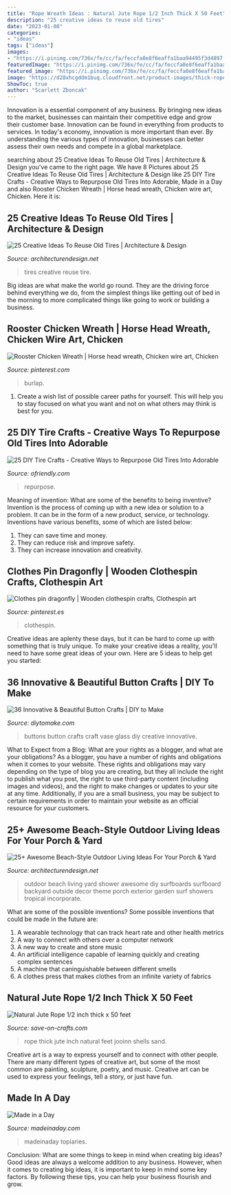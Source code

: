 ```yaml
---
title: "Rope Wreath Ideas : Natural Jute Rope 1/2 Inch Thick X 50 Feet"
description: "25 creative ideas to reuse old tires"
date: "2023-01-08"
categories:
- "ideas"
tags: ["ideas"]
images:
- "https://i.pinimg.com/736x/fe/cc/fa/feccfa0e8f6eaffa1baa94495f3d4897.jpg"
featuredImage: "https://i.pinimg.com/736x/fe/cc/fa/feccfa0e8f6eaffa1baa94495f3d4897.jpg"
featured_image: "https://i.pinimg.com/736x/fe/cc/fa/feccfa0e8f6eaffa1baa94495f3d4897.jpg"
image: "https://d28xhcgddm1buq.cloudfront.net/product-images/thick-rope-jute-0-5in--50ft-1.jpg"
ShowToc: true
author: "Scarlett Zboncak"
---
```



Innovation is a essential component of any business. By bringing new ideas to the market, businesses can maintain their competitive edge and grow their customer base. Innovation can be found in everything from products to services. In today's economy, innovation is more important than ever. By understanding the various types of innovation, businesses can better assess their own needs and compete in a global marketplace.

	

		
searching about 25 Creative Ideas To Reuse Old Tires | Architecture &amp; Design you've came to the right page. We have 8 Pictures about 25 Creative Ideas To Reuse Old Tires | Architecture &amp; Design like 25 DIY Tire Crafts - Creative Ways to Repurpose Old Tires Into Adorable, Made in a Day and also Rooster Chicken Wreath | Horse head wreath, Chicken wire art, Chicken. Here it is:
		
    
## 25 Creative Ideas To Reuse Old Tires | Architecture &amp; Design

<img loading=lazy src="http://beautyharmonylife.com/wp-content/uploads/2014/04/30-idej-dlya-doma-iz-stary-h-shin-18-800x1200.jpg" onerror="this.onerror=null;this.src='https://tse4.mm.bing.net/th?id=OIP.Xs3KwlXGlG2DhoAUDvAypAHaLH&amp;pid=15.1';" alt="25 Creative Ideas To Reuse Old Tires | Architecture &amp; Design">

_Source: architecturendesign.net_

>tires creative reuse tire. 

	

Big ideas are what make the world go round. They are the driving force behind everything we do, from the simplest things like getting out of bed in the morning to more complicated things like going to work or building a business.

    
## Rooster Chicken Wreath | Horse Head Wreath, Chicken Wire Art, Chicken

<img loading=lazy src="https://i.pinimg.com/originals/d1/e3/ac/d1e3ac4c1cdafddd770e8289547e8ec5.jpg" onerror="this.onerror=null;this.src='https://tse1.mm.bing.net/th?id=OIP.ovbSs6371CJaPPo1Ss-9fwHaJ4&amp;pid=15.1';" alt="Rooster Chicken Wreath | Horse head wreath, Chicken wire art, Chicken">

_Source: pinterest.com_

>burlap. 

	

1. Create a wish list of possible career paths for yourself. This will help you to stay focused on what you want and not on what others may think is best for you. 

    
## 25 DIY Tire Crafts - Creative Ways To Repurpose Old Tires Into Adorable

<img loading=lazy src="https://ofriendly.com/wp-content/uploads/2016/11/tire-crafts/8-tire-crafts.jpg" onerror="this.onerror=null;this.src='https://tse1.mm.bing.net/th?id=OIP.dm7faG4vKAjwNee8LvroswHaLH&amp;pid=15.1';" alt="25 DIY Tire Crafts - Creative Ways to Repurpose Old Tires Into Adorable">

_Source: ofriendly.com_

>repurpose. 

	

Meaning of invention: What are some of the benefits to being inventive?
Invention is the process of coming up with a new idea or solution to a problem. It can be in the form of a new product, service, or technology. Inventions have various benefits, some of which are listed below: 
1. They can save time and money.
2. They can reduce risk and improve safety. 
3. They can increase innovation and creativity.

    
## Clothes Pin Dragonfly | Wooden Clothespin Crafts, Clothespin Art

<img loading=lazy src="https://i.pinimg.com/736x/fe/cc/fa/feccfa0e8f6eaffa1baa94495f3d4897.jpg" onerror="this.onerror=null;this.src='https://tse4.mm.bing.net/th?id=OIP.SWTZkEJtHESwX3NkEZyeOQHaNK&amp;pid=15.1';" alt="Clothes pin dragonfly | Wooden clothespin crafts, Clothespin art">

_Source: pinterest.es_

>clothespin. 

	

Creative ideas are aplenty these days, but it can be hard to come up with something that is truly unique. To make your creative ideas a reality, you'll need to have some great ideas of your own. Here are 5 ideas to help get you started: 

    
## 36 Innovative &amp; Beautiful Button Crafts | DIY To Make

<img loading=lazy src="http://www.diytomake.com/wp-content/uploads/2016/09/Button-vase.jpg" onerror="this.onerror=null;this.src='https://tse1.mm.bing.net/th?id=OIP.3li9SBhpc83cH5-E6vTNzQHaKk&amp;pid=15.1';" alt="36 Innovative &amp; Beautiful Button Crafts | DIY to Make">

_Source: diytomake.com_

>buttons button crafts craft vase glass diy creative innovative. 

	

What to Expect from a Blog: What are your rights as a blogger, and what are your obligations?
As a blogger, you have a number of rights and obligations when it comes to your website. These rights and obligations may vary depending on the type of blog you are creating, but they all include the right to publish what you post, the right to use third-party content (including images and videos), and the right to make changes or updates to your site at any time. Additionally, if you are a small business, you may be subject to certain requirements in order to maintain your website as an official resource for your customers.

    
## 25+ Awesome Beach-Style Outdoor Living Ideas For Your Porch &amp; Yard

<img loading=lazy src="http://cdn.architecturendesign.net/wp-content/uploads/2015/07/AD-Beach-Style-Outdoor-Living-Ideas-17.jpg" onerror="this.onerror=null;this.src='https://tse2.mm.bing.net/th?id=OIP.f4KXxdrTKzKC686p1PpgbAHaJ4&amp;pid=15.1';" alt="25+ Awesome Beach-Style Outdoor Living Ideas For Your Porch &amp; Yard">

_Source: architecturendesign.net_

>outdoor beach living yard shower awesome diy surfboards surfboard backyard outside decor theme porch exterior garden surf showers tropical incorporate. 

	

What are some of the possible inventions?
Some possible inventions that could be made in the future are: 
1. A wearable technology that can track heart rate and other health metrics 
2. A way to connect with others over a computer network 
3. A new way to create and store music 
4. An artificial intelligence capable of learning quickly and creating complex sentences 
5. A machine that caninguishable between different smells 
6. A clothes press that makes clothes from an infinite variety of fabrics 

    
## Natural Jute Rope 1/2 Inch Thick X 50 Feet

<img loading=lazy src="https://d28xhcgddm1buq.cloudfront.net/product-images/thick-rope-jute-0-5in--50ft-1.jpg" onerror="this.onerror=null;this.src='https://tse2.mm.bing.net/th?id=OIP.Pwh4k2G6eJWbe-z6GCTd7gHaLH&amp;pid=15.1';" alt="Natural Jute Rope 1/2 inch thick x 50 feet">

_Source: save-on-crafts.com_

>rope thick jute inch natural feet jooinn shells sand. 

	

Creative art is a way to express yourself and to connect with other people. There are many different types of creative art, but some of the most common are painting, sculpture, poetry, and music. Creative art can be used to express your feelings, tell a story, or just have fun.

    
## Made In A Day

<img loading=lazy src="https://madeinaday.com/wp-content/uploads/2017/01/Fur-heart-home.jpg" onerror="this.onerror=null;this.src='https://tse2.mm.bing.net/th?id=OIP.-6TO-Z_u4XOc6GfT9bJo-AHaLH&amp;pid=15.1';" alt="Made in a Day">

_Source: madeinaday.com_

>madeinaday topiaries. 

	

Conclusion: What are some things to keep in mind when creating big ideas?
Good ideas are always a welcome addition to any business. However, when it comes to creating big ideas, it is important to keep in mind some key factors. By following these tips, you can help your business flourish and grow.

